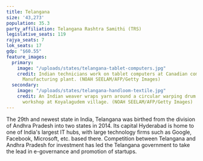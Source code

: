 ```yaml
---
title: Telangana
size: '43,273'
population: 35.3
party_affiliation: Telangana Rashtra Samithi (TRS)
legislative_seats: 119
rajya_seats: 7
lok_seats: 17
gdp: "$60.55"
feature_images:
  primary:
    image: "/uploads/states/telangana-tablet-computers.jpg"
    credit: Indian technicians work on tablet computers at Canadian company Datawind
      Manufacturing plant. (NOAH SEELAM/AFP/Getty Images)
  secondary:
    image: "/uploads/states/telangana-handloom-textile.jpg"
    credit: An Indian weaver wraps yarn around a circular warping drum in her household
      workshop at Koyalagudem village. (NOAH SEELAM/AFP/Getty Images)
---
```


The 29th and newest state in India, Telangana was birthed from the division of Andhra Pradesh into two states in 2014. Its capital Hyderabad is home to one of India's largest IT hubs, with large technology firms such as Google, Facebook, Microsoft, etc. based there. Competition between Telangana and Andhra Pradesh for investment has led the Telangana government to take the lead in e-governance and promotion of startups.
